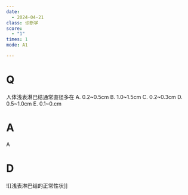 ```yaml
---
date:
  - 2024-04-21
class: 诊断学
score:
  - "1"
times: 1
mode: A1

--- 
```



# Q
人体浅表淋巴结通常直径多在
A. 0.2~0.5cm 
B. 1.0~1.5cm 
C. 0.2~0.3cm 
D. 0.5~1.0cm 
E. 0.1~0.cm

# A

A



# D
![[浅表淋巴结的正常性状]]